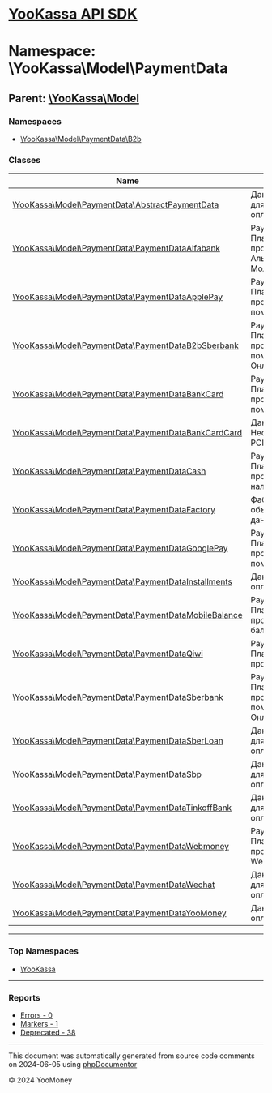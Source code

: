 # [YooKassa API SDK](../home.md)

# Namespace: \YooKassa\Model\PaymentData

## Parent: [\YooKassa\Model](../namespaces/yookassa-model.md)

### Namespaces

* [\YooKassa\Model\PaymentData\B2b](../namespaces/yookassa-model-paymentdata-b2b.md)

### Classes

| Name | Summary |
| ---- | ------- |
| [\YooKassa\Model\PaymentData\AbstractPaymentData](../classes/YooKassa-Model-PaymentData-AbstractPaymentData.md) | Данные используемые для создания метода оплаты. |
| [\YooKassa\Model\PaymentData\PaymentDataAlfabank](../classes/YooKassa-Model-PaymentData-PaymentDataAlfabank.md) | PaymentDataAlfabank Платежные данные для проведения оплаты через Альфа Клик или Альфа Молнию. |
| [\YooKassa\Model\PaymentData\PaymentDataApplePay](../classes/YooKassa-Model-PaymentData-PaymentDataApplePay.md) | PaymentDataApplePay Платежные данные для проведения оплаты при помощи Apple Pay |
| [\YooKassa\Model\PaymentData\PaymentDataB2bSberbank](../classes/YooKassa-Model-PaymentData-PaymentDataB2bSberbank.md) | PaymentDataB2BSberbank Платежные данные для проведения оплаты при помощи Сбербанк Бизнес Онлайн. |
| [\YooKassa\Model\PaymentData\PaymentDataBankCard](../classes/YooKassa-Model-PaymentData-PaymentDataBankCard.md) | PaymentDataBankCard Платежные данные для проведения оплаты при помощи банковской карты |
| [\YooKassa\Model\PaymentData\PaymentDataBankCardCard](../classes/YooKassa-Model-PaymentData-PaymentDataBankCardCard.md) | Данные банковской карты Необходим при оплате PCI-DSS данными. |
| [\YooKassa\Model\PaymentData\PaymentDataCash](../classes/YooKassa-Model-PaymentData-PaymentDataCash.md) | PaymentDataCash Платежные данные для проведения оплаты наличными. |
| [\YooKassa\Model\PaymentData\PaymentDataFactory](../classes/YooKassa-Model-PaymentData-PaymentDataFactory.md) | Фабрика создания объекта платежных данных из массива |
| [\YooKassa\Model\PaymentData\PaymentDataGooglePay](../classes/YooKassa-Model-PaymentData-PaymentDataGooglePay.md) | PaymentDataGooglePay Платежные данные для проведения оплаты при помощи Google Pay. |
| [\YooKassa\Model\PaymentData\PaymentDataInstallments](../classes/YooKassa-Model-PaymentData-PaymentDataInstallments.md) | Данные для проведения оплаты по частям |
| [\YooKassa\Model\PaymentData\PaymentDataMobileBalance](../classes/YooKassa-Model-PaymentData-PaymentDataMobileBalance.md) | PaymentDataMobileBalance Платежные данные для проведения оплаты балансом телефона. |
| [\YooKassa\Model\PaymentData\PaymentDataQiwi](../classes/YooKassa-Model-PaymentData-PaymentDataQiwi.md) | PaymentDataQiwi Платежные данные для проведения оплаты Qiwi. |
| [\YooKassa\Model\PaymentData\PaymentDataSberbank](../classes/YooKassa-Model-PaymentData-PaymentDataSberbank.md) | PaymentDataSberbank Платежные данные для проведения оплаты при помощи Сбербанк Онлайн. |
| [\YooKassa\Model\PaymentData\PaymentDataSberLoan](../classes/YooKassa-Model-PaymentData-PaymentDataSberLoan.md) | Данные используемые для создания метода оплаты. |
| [\YooKassa\Model\PaymentData\PaymentDataSbp](../classes/YooKassa-Model-PaymentData-PaymentDataSbp.md) | Данные используемые для создания метода оплаты. |
| [\YooKassa\Model\PaymentData\PaymentDataTinkoffBank](../classes/YooKassa-Model-PaymentData-PaymentDataTinkoffBank.md) | Данные используемые для создания метода оплаты. |
| [\YooKassa\Model\PaymentData\PaymentDataWebmoney](../classes/YooKassa-Model-PaymentData-PaymentDataWebmoney.md) | PaymentDataWebmoney Платежные данные для проведения оплаты Webmoney. |
| [\YooKassa\Model\PaymentData\PaymentDataWechat](../classes/YooKassa-Model-PaymentData-PaymentDataWechat.md) | Данные используемые для создания метода оплаты. |
| [\YooKassa\Model\PaymentData\PaymentDataYooMoney](../classes/YooKassa-Model-PaymentData-PaymentDataYooMoney.md) | Данные для проведения оплаты через ЮMoney |

---

### Top Namespaces

* [\YooKassa](../namespaces/yookassa.md)

---

### Reports
* [Errors - 0](../reports/errors.md)
* [Markers - 1](../reports/markers.md)
* [Deprecated - 38](../reports/deprecated.md)

---

This document was automatically generated from source code comments on 2024-06-05 using [phpDocumentor](http://www.phpdoc.org/)

&copy; 2024 YooMoney